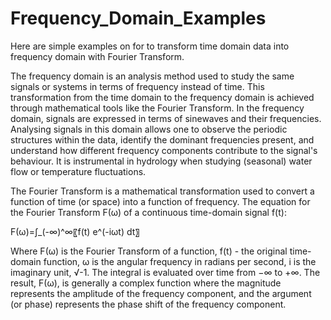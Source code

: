 # Frequency_Domain_Examples

Here are simple examples on for to transform time domain data into frequency domain with  Fourier Transform.

The frequency domain is an analysis method used to study the same signals or systems in terms of frequency
instead of time. This transformation from the time domain to the frequency domain is achieved through
mathematical tools like the Fourier Transform. In the frequency domain, signals are expressed in terms
of sinewaves and their frequencies. Analysing signals in this domain allows one to observe the periodic
structures within the data, identify the dominant frequencies present, and understand how different frequency components contribute to the signal's behaviour. It is instrumental in hydrology when studying (seasonal) water flow or temperature fluctuations.

The Fourier Transform is a mathematical transformation used to convert a function of time (or space) into a
function of frequency. The equation for the Fourier Transform F(ω) of a continuous time-domain signal f(t):

F(ω)=∫_(-∞)^∞〖f(t) e^(-iωt) dt〗

Where F(ω) is the Fourier Transform of a function, f(t) - the original time-domain function, ω is the angular frequency in radians per second, i is the imaginary unit, √-1. The integral is evaluated over time from −∞ to +∞. The result, F(ω), is generally a complex function where the magnitude represents the amplitude of the frequency component, and the argument (or phase) represents the phase shift of the frequency component.
